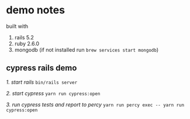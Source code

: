# demo notes

built with

1. rails 5.2
2. ruby 2.6.0
3. mongodb (if not installed run `brew services start mongodb`)

## cypress rails demo

_1. start rails_
`bin/rails server`

_2. start cypress_
`yarn run cypress:open`

_3. run cypress tests and report to percy_
`yarn run percy exec -- yarn run cypress:open`
